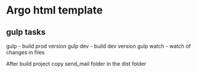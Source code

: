 # Argo html template

## gulp tasks
gulp - build prod version
gulp dev - build dev version
gulp watch - watch of changes in files

After build project copy send_mail folder in the dist folder